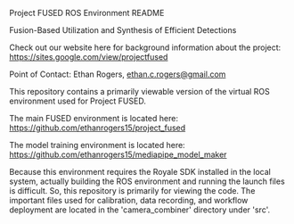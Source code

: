 Project FUSED ROS Environment README

Fusion-Based Utilization and Synthesis of Efficient Detections

Check out our website here for background information about the project: 
https://sites.google.com/view/projectfused

Point of Contact: Ethan Rogers, ethan.c.rogers@gmail.com

This repository contains a primarily viewable version of the virtual ROS
environment used for Project FUSED. 

The main FUSED environment is located here:
https://github.com/ethanrogers15/project_fused

The model training environment is located here:
https://github.com/ethanrogers15/mediapipe_model_maker

Because this environment requires the Royale SDK installed in the local
system, actually building the ROS environment and running the launch files
is difficult. So, this repository is primarily for viewing the code. The 
important files used for calibration, data recording, and workflow deployment
are located in the 'camera_combiner' directory under 'src'. 
